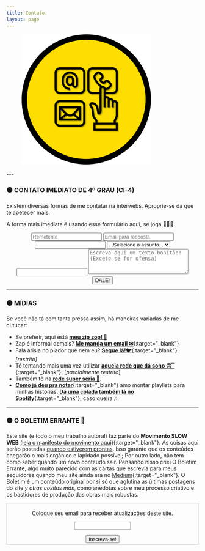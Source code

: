 ```yaml
---
title: Contato.
layout: page
---
```

<figure>
  <img alt="Laureano." src="images/CONTATO.png" />
</figure>
---


### ⚫ **CONTATO IMEDIATO DE 4º GRAU (CI-4)**

Existem diversas formas de me contatar na interwebs. Aproprie-se da que te apetecer mais.

A forma mais imediata é usando esse formulário  aqui, se joga 🏃🏿‍♀️:

<div>
    <form style="text-align:center;" action="https://formspree.io/f/xzbkgkea"
    method="POST">
        <input type="text" name="Remetente" placeholder="Remetente" required>
        <input type="text" name="Email" required placeholder="Email para resposta">
        <input type="text" data-validate="Selecione um Assunto" name="Assunto" required>
            <select id="assunto" name="assunto" required>
                <option value="" disabled selected >. .Selecione o assunto. .</option>
                <option value="orçamento"><strong>Orçamento</strong></option>
                <option value="feedback"><strong>Feedback</strong></option>
                <option value="ofensa"><strong>Ofensa</strong></option>
            </select>
        <input type="text" name="Caixa de Texto" required>
            <textarea rows="4" cols="30" class="input100" name="message" placeholder="Escreva aqui um texto bonitão! (Exceto se for ofensa)"></textarea>
        <input type="submit" value="DALE!">
    </form>
</div>

---

### ⚫ **MÍDIAS**

Se você não tá com tanta pressa assim, há maneiras variadas de me cutucar: 
- Se preferir, aqui está <a href="https://api.whatsapp.com/send?phone=+55-83991647494" target="_blank"><i class="fa fa-whatsapp"></i><strong>meu zip zop! 💬</strong></a>
- Zap é informal demais? [**Me manda um email ✉**](mailto:contato@laureano.eu){:target="_blank"}
- Fala arisia no piador que nem eu? [**Segue lá!🐦**](https://twitter.com/laureanoeu){:target="_blank"}. *[restrito]*
- Tô tentando mais uma vez utilizar [**aquela rede que dá sono 😴**](https://instagram.com/laureanoeu){:target="_blank"}. [*parcialmente restrito*]
- Também tô na [**rede super séria 🧐**](https://linkedin.com/in/laureanoeu
).
- [**Como já deu pra notar**](/Textos/Termos&Condicoes){:target="_blank"} amo montar playlists para minhas histórias. [**Dá uma colada também lá no Spotify**](https://open.spotify.com/user/8p7m6aps2kw1fius7edvoiu68){:target="_blank"}, caso queira 🎶.

---

### ⚫ **O BOLETIM ERRANTE 💌**

Este site (e todo o meu trabalho autoral) faz parte do **Movimento SLOW WEB** [(leia o manifesto do movimento aqui)](https://manualdousuario.net/a-slow-web/){:target="_blank"}. As coisas aqui serão postadas [quando estiverem prontas](https://i.imgur.com/YsfZ2Tq.png). Isso garante que os conteúdos chegarão o mais orgânico e lapidado possível; Por outro lado, não tem como saber quando um novo conteúdo sair. Pensando nisso criei O Boletim Errante, algo muito parecido com as cartas que escrevia para meus seguidores quando meu site ainda era no [Medium](http://medium.com/@laureanoeu){:target="_blank"}. O Boletim é um conteúdo original por si só que aglutina as últimas postagens do site *y otras cositas más*, como anedotas sobre meu processo criativo e os bastidores de produção das obras mais robustas.

<form style="border:1px solid #ccc;padding:3px;text-align:center;" action="https://tinyletter.com/laureanoeu" method="post" target="popupwindow" onsubmit="window.open('https://tinyletter.com/laureanoeu', 'popupwindow', 'scrollbars=yes,width=800,height=600');return true"><p><label for="tlemail">Coloque seu email para receber atualizações deste site.</label></p><p><input type="text" style="width:140px" name="email" id="tlemail" /></p><input type="hidden" value="1" name="embed"/><input type="submit" value="Inscreva-se!" /></form>
